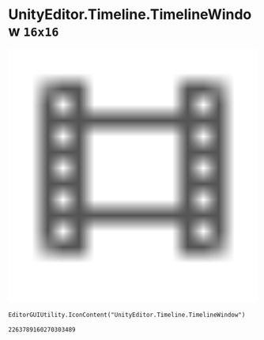 # UnityEditor.Timeline.TimelineWindow `16x16`
<img src="/img/UnityEditor.Timeline.TimelineWindow.png" width=512 height=512>

``` CSharp
EditorGUIUtility.IconContent("UnityEditor.Timeline.TimelineWindow")
```
```
2263789160270303489
```
